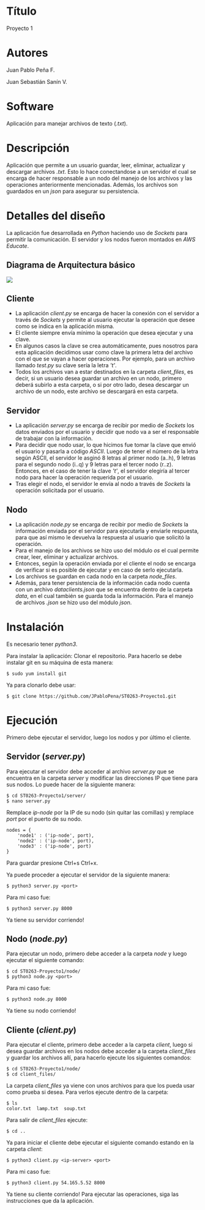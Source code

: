 # Título
Proyecto 1

# Autores
Juan Pablo Peña F.

Juan Sebastián Sanín V.

# Software
Aplicación para manejar archivos de texto (_.txt_).

# Descripción
Aplicación que permite a un usuario guardar, leer, eliminar, actualizar y descargar archivos _.txt_. Esto lo hace conectandose a un servidor el cual se encarga de hacer responsable a un nodo del manejo de los archivos y las operaciones anteriormente mencionadas. Además, los archivos son guardados en un _json_ para asegurar su persistencia.

# Detalles del diseño
La aplicación fue desarrollada en _Python_ haciendo uso de _Sockets_ para permitir la comunicación. El servidor y los nodos fueron montados en _AWS Educate_.

## Diagrama de Arquitectura básico

![](https://i.ibb.co/j5mw8dm/Whats-App-Image-2021-10-03-at-6-25-49-PM.jpg)

## Cliente
- La aplicación _client.py_ se encarga de hacer la conexión con el servidor a través de _Sockets_ y permite al usuario ejecutar la operación que desee como se indica en la aplicación misma.
- El cliente siempre envía mínimo la operación que desea ejecutar y una clave.
- En algunos casos la clave se crea automáticamente, pues nosotros para esta aplicación decidimos usar como clave la primera letra del archivo con el que se vayan a hacer operaciones. Por ejemplo, para un archivo llamado _test.py_ su clave sería la letra _'t'_.
- Todos los archivos van a estar destinados en la carpeta _client_files_, es decir, si un usuario desea guardar un archivo en un nodo, primero deberá subirlo a esta carpeta, o si por otro lado, desea descargar un archivo de un nodo, este archivo se descargará en esta carpeta.

## Servidor
- La aplicación _server.py_ se encarga de recibir por medio de _Sockets_ los datos enviados por el usuario y decidir que nodo va a ser el responsable de trabajar con la información.
- Para decidir que nodo usar, lo que hicimos fue tomar la clave que envió el usuario y pasarla a código _ASCII_. Luego de tener el número de la letra según ASCII, el servidor le asginó 8 letras al primer nodo (a..h), 9 letras para el segundo nodo (i..q) y 9 letras para el tercer nodo (r..z). Entonces, en el caso de tener la clave _'t'_, el servidor elegiría al tercer nodo para hacer la operación requerida por el usuario.
- Tras elegir el nodo, el servidor le envía al nodo a través de _Sockets_ la operación solicitada por el usuario. 

## Nodo
- La aplicación _node.py_ se encarga de recibir por medio de _Sockets_ la información enviada por el servidor para ejecutarla y enviarle respuesta, para que así mismo le devuelva la respuesta al usuario que solicitó la operación.
- Para el manejo de los archivos se hizo uso del módulo _os_ el cual permite crear, leer, eliminar y actualizar archivos.
- Entonces, según la operación enviada por el cliente el nodo se encarga de verificar si es posible de ejecutar y en caso de serlo ejecutarla.
- Los archivos se guardan en cada nodo en la carpeta _node_files_.
- Además, para tener persistencia de la información cada nodo cuenta con un archivo _dataclients.json_ que se encuentra dentro de la carpeta _data_, en el cual también se guarda toda la información. Para el manejo de archivos _.json_ se hizo uso del módulo _json_.

# Instalación
Es necesario tener _python3_.

Para instalar la aplicación:
Clonar el repositorio. Para hacerlo se debe instalar git en su máquina de esta manera:
```
$ sudo yum install git
```
Ya para clonarlo debe usar:
```
$ git clone https://github.com/JPabloPena/ST0263-Proyecto1.git
```

# Ejecución
Primero debe ejecutar el servidor, luego los nodos y por último el cliente.

## Servidor (_server.py_)
Para ejecutar el servidor debe acceder al archivo _server.py_ que se encuentra en la carpeta _server_ y modificar las direcciones IP que tiene para sus nodos. Lo puede hacer de la siguiente manera:
```
$ cd ST0263-Proyecto1/server/
$ nano server.py
```
Remplace _ip-node_ por la IP de su nodo (sin quitar las comillas) y remplace _port_ por el puerto de su nodo.
```
nodes = {
    'node1' : ('ip-node', port),
    'node2' : ('ip-node', port),
    'node3' : ('ip-node', port)
}
```
Para guardar presione Ctrl+s Ctrl+x.

Ya puede proceder a ejecutar el servidor de la siguiente manera:
```
$ python3 server.py <port>
```
Para mi caso fue:
```
$ python3 server.py 8000
```
Ya tiene su servidor corriendo!

## Nodo (_node.py_)
Para ejecutar un nodo, primero debe acceder a la carpeta _node_ y luego ejecutar el siguiente comando:
```
$ cd ST0263-Proyecto1/node/
$ python3 node.py <port>
```
Para mi caso fue:
```
$ python3 node.py 8000
```
Ya tiene su nodo corriendo!

## Cliente (_client.py_)
Para ejecutar el cliente, primero debe acceder a la carpeta _client_, luego si desea guardar archivos en los nodos debe acceder a la carpeta _client_files_ y guardar los archivos allí, para hacerlo ejecute los siguientes comandos:
```
$ cd ST0263-Proyecto1/node/
$ cd client_files/
```
La carpeta _client_files_ ya viene con unos archivos para que los pueda usar como prueba si desea. Para verlos ejecute dentro de la carpeta:
```
$ ls
color.txt  lamp.txt  soup.txt
```
Para salir de _client_files_ ejecute:
```
$ cd ..
```
Ya para iniciar el cliente debe ejecutar el siguiente comando estando en la carpeta _client_:
```
$ python3 client.py <ip-server> <port>
```
Para mi caso fue:
```
$ python3 client.py 54.165.5.52 8000
```
Ya tiene su cliente corriendo! Para ejecutar las operaciones, siga las instrucciones que da la aplicación.
